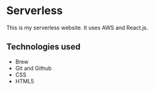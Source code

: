 # Serverless
This is my serverless website. It uses AWS and React.js.

## Technologies used
- Brew
- Git and Github
- CSS
- HTML5

